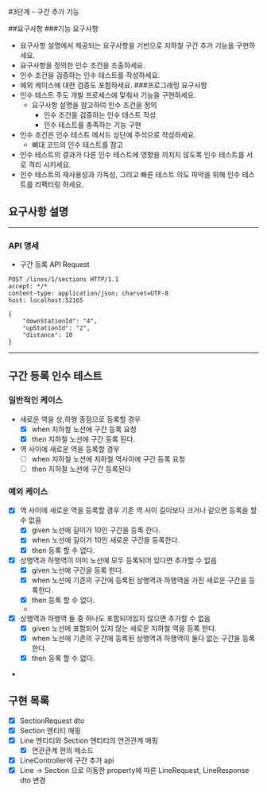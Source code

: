 #3단계 - 구간 추가 기능

##요구사항
###기능 요구사항
- 요구사항 설명에서 제공되는 요구사항을 기반으로 지하철 구간 추가 기능을 구현하세요.
- 요구사항을 정의한 인수 조건을 조출하세요.
- 인수 조건을 검증하는 인수 테스트를 작성하세요.
- 예외 케이스에 대한 검증도 포함하세요.
###프로그래밍 요구사항
- 인수 테스트 주도 개발 프로세스에 맞춰서 기능을 구현하세요.
  - 요구사항 설명을 참고하여 인수 조건을 정의
    - 인수 조건을 검증하는 인수 테스트 작성 
    - 인수 테스트를 충족하는 기능 구현 
- 인수 조건은 인수 테스트 메서드 상단에 주석으로 작성하세요. 
    - 뼈대 코드의 인수 테스트를 참고 
- 인수 테스트의 결과가 다른 인수 테스트에 영향을 끼치지 않도록 인수 테스트를 서로 격리 시키세요.
- 인수 테스트의 재사용성과 가독성, 그리고 빠른 테스트 의도 파악을 위해 인수 테스트를 리팩터링 하세요.


## 요구사항 설명

---
### API 명세
- 구간 등록 API Request
```http
POST /lines/1/sections HTTP/1.1
accept: */*
content-type: application/json; charset=UTF-8
host: localhost:52165

{
    "downStationId": "4",
    "upStationId": "2",
    "distance": 10
}
```
---
## 구간 등록 인수 테스트

### 일반적인 케이스
  - 새로운 역을 상,하행 종점으로 등록할 경우
    - [x] when 지하철 노션에 구간 등록 요청
    - [x] then 지하철 노선에 구간 등록 된다.
    
  - 역 사이에 새로운 역을 등록할 경우
    - [ ] when 지하철 노션에 지하철 역사이에 구간 등록 요청
    - [ ] then 지하철 노선에 구간 등록된다

### 예외 케이스
  - [x] 역 사이에 새로운 역을 등록할 경우 기존 역 사이 길이보다 크거나 같으면 등록을 할 수 없음
      - [x] given 노선에 길이가 10인 구간을 등록 한다.
      - [x] when 노선에 길이가 10인 새로운 구간을 등록한다.
      - [x] then 등록 할 수 없다.
  
  - [x] 상행역과 하행역이 이미 노선에 모두 등록되어 있다면 추가할 수 없음
    - [x] given 노선에 구간을 등록 한다.
    - [x] when 노선에 기존의 구간에 등록된 상행역과 하행역을 가진 새로운 구간을 등록한다.
    - [x] then 등록 할 수 없다.
    - 
  - [x] 상행역과 하행역 둘 중 하나도 포함되어있지 않으면 추가할 수 없음
    - [x] given 노선에 표함되어 있지 않는 새로운 지하철 역을 등록 한다.
    - [x] when 노선에 기존의 구간에 등록된 상행역과 하행역이 둘다 없는 구간을 등록한다.
    - [x] then 등록 할 수 없다.
  - 

## 구현 목록
- [x] SectionRequest dto
- [x] Section 엔티티 매핑
- [x] Line 엔티티와  Section 엔티티의 연관관계 매핑
  - [x] 연관관계 편의 메소드
- [x] LineController에 구간 추가 api 
- [x] Line -> Section 으로 이동한 property에 따른 LineRequest, LineResponse dto 변경
